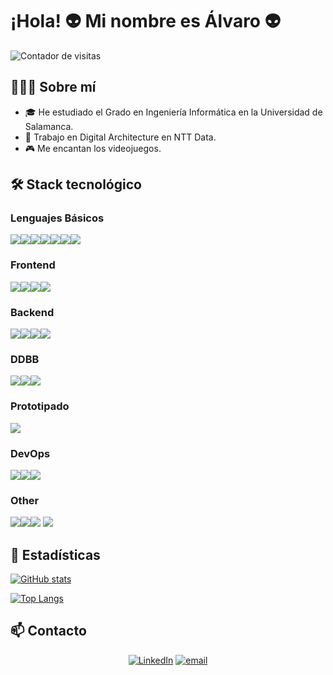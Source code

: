 # ¡Hola! 👽 Mi nombre es Álvaro 👽


![Contador de visitas](https://komarev.com/ghpvc/?username=alvaromrtn)


## 🧑🏻‍💻 Sobre mí
- 🎓 He estudiado el Grado en Ingeniería Informática en la Universidad de Salamanca.
- 👔 Trabajo en Digital Architecture en NTT Data.
- 🎮 Me encantan los videojuegos.


## 🛠 Stack tecnológico
### Lenguajes Básicos
<img src="https://img.shields.io/badge/java-%23ED8B00.svg?style=for-the-badge&logo=java&logoColor=white"/><img src="https://img.shields.io/badge/c-%2300599C.svg?style=for-the-badge&logo=c&logoColor=white"/><img src="https://img.shields.io/badge/python-3670A0?style=for-the-badge&logo=python&logoColor=ffdd54"/><img src="https://img.shields.io/badge/html5-%23E34F26.svg?style=for-the-badge&logo=html5&logoColor=white"/><img src="https://img.shields.io/badge/css3-%231572B6.svg?style=for-the-badge&logo=css3&logoColor=white"/><img src="https://img.shields.io/badge/javascript-%23323330.svg?style=for-the-badge&logo=javascript&logoColor=%23F7DF1E"/><img src="https://img.shields.io/badge/typescript-%23007ACC.svg?style=for-the-badge&logo=typescript&logoColor=white"/>

### Frontend
<img src="https://img.shields.io/badge/vuejs-%2335495e.svg?style=for-the-badge&logo=vuedotjs&logoColor=%234FC08D"/><img src="https://img.shields.io/badge/angular-%23DD0031.svg?style=for-the-badge&logo=angular&logoColor=white"/><img src="https://img.shields.io/badge/node.js-6DA55F?style=for-the-badge&logo=node.js&logoColor=white"/><img src="https://img.shields.io/badge/bootstrap-%23563D7C.svg?style=for-the-badge&logo=bootstrap&logoColor=white"/>

### Backend
<img src="https://img.shields.io/badge/spring-%236DB33F.svg?style=for-the-badge&logo=spring&logoColor=white"/><img src="https://img.shields.io/badge/express.js-%23404d59.svg?style=for-the-badge&logo=express&logoColor=%2361DAFB"/><img src="https://img.shields.io/badge/perl-%2339457E.svg?style=for-the-badge&logo=perl&logoColor=white"/><img src="https://img.shields.io/badge/c%23-%23239120.svg?style=for-the-badge&logo=c-sharp&logoColor=white"/>

### DDBB
<img src="https://img.shields.io/badge/MySQL-blue?style=for-the-badge&logo=mysql&logoColor=white"/><img src="https://img.shields.io/badge/MongoDB-%234ea94b.svg?style=for-the-badge&logo=mongodb&logoColor=white"/><img src="https://img.shields.io/badge/firebase-%23039BE5.svg?style=for-the-badge&logo=firebase"/>

### Prototipado
<img src="https://img.shields.io/badge/Adobe%20XD-470137?style=for-the-badge&logo=Adobe%20XD&logoColor=#FF61F6"/>

### DevOps
<img src="https://img.shields.io/badge/AWS-%23FF9900.svg?style=for-the-badge&logo=amazon-aws&logoColor=white"/><img src="https://img.shields.io/badge/azure-%230072C6.svg?style=for-the-badge&logo=microsoftazure&logoColor=white"/><img src="https://img.shields.io/badge/docker-%230db7ed.svg?style=for-the-badge&logo=docker&logoColor=white"/>

### Other
<img src="https://img.shields.io/badge/Git-%23F05032.svg?&style=for-the-badge&logo=Git&logoColor=white"/><img src="https://img.shields.io/badge/Linux-FCC624?style=for-the-badge&logo=linux&logoColor=black"/><img src="https://img.shields.io/badge/Postman-%23F05032.svg?style=for-the-badge&logo=postman&logoColor=white"/>
<img src="https://img.shields.io/badge/-Swagger-%23Clojure?style=for-the-badge&logo=swagger&logoColor=white"/>


## 🚀 Estadísticas
[![GitHub stats](https://github-readme-stats.vercel.app/api?username=alvaromrtn&show_icons=true&count_private=true&theme=react)](https://github.com/anuraghazra/github-readme-stats)

[![Top Langs](https://github-readme-stats.vercel.app/api/top-langs/?username=alvaromrtn&theme=react&layout=compact)](https://github.com/anuraghazra/github-readme-stats)


## 📫 Contacto
<p align="center">
<a href="https://www.linkedin.com/in/alvaro-martinmartin/"><img alt="LinkedIn" src="https://img.shields.io/badge/linkedin-%230077B5.svg?&style=for-the-badge&logo=linkedin&logoColor=white"></a>
<a href="mailto:alvaromrtn@gmail.com"><img alt="email" src="https://img.shields.io/badge/gmail-%23D14836.svg?&style=for-the-badge&logo=gmail&logoColor=white"></a>
</p>
